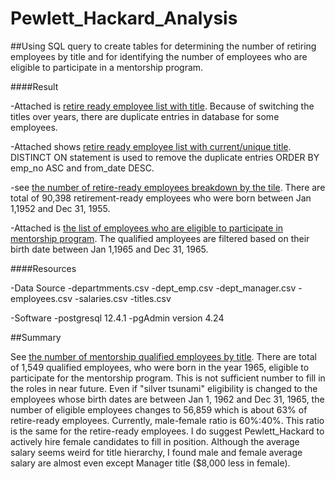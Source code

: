 # Pewlett_Hackard_Analysis

##Using SQL query to create tables for determining the number of retiring employees by title and for identifying the number of employees who are eligible to participate in a mentorship program.

####Result

-Attached is [retire ready employee list with title](https://github.com/Yunaka1269/Pewlett_Hackard_Analysis1/blob/main/Data/retirement_titles.csv). Because of switching the titles over years, there are duplicate entries in database for some employees.

-Attached shows [retire ready employee list with current/unique title](https://github.com/Yunaka1269/Pewlett_Hackard_Analysis1/blob/main/Data/unique_titles.csv). DISTINCT ON statement is used to remove the duplicate entries ORDER BY emp_no ASC and from_date DESC. 

-see [the number of retire-ready employees breakdown by the tile](https://github.com/Yunaka1269/Pewlett_Hackard_Analysis1/blob/main/Data/retiring_title.csv). There are total of 90,398 retirement-ready employees who were born between Jan 1,1952 and Dec 31, 1955. 

-Attached is [the list of employees who are eligible to participate in mentorship program](https://github.com/Yunaka1269/Pewlett_Hackard_Analysis1/blob/main/Data/mentorship_eligibility.csv). The qualified amployees are filtered based on their birth date between Jan 1,1965 and Dec 31, 1965.

####Resources

-Data Source
	-departmments.csv
	-dept_emp.csv
	-dept_manager.csv
	-employees.csv
	-salaries.csv
	-titles.csv

-Software
	-postgresql 12.4.1
	-pgAdmin version 4.24
  
##Summary

See [the number of mentorship qualified employees by title](). There are total of 1,549 qualified employees, who were born in the year 1965, eligible to participate for the mentorship program. This is not sufficient number to fill in the roles in near future. Even if "silver tsunami" eligibility is changed to the employees whose birth dates are between Jan 1, 1962 and Dec 31, 1965, the number of eligible employees changes to 56,859 which is about 63% of retire-ready employees. Currently, male-female ratio is 60%:40%. This ratio is the same for the retire-ready employees. I do suggest Pewlett_Hackard to actively hire female candidates to fill in position. Although the average salary seems weird for title hierarchy, I found male and female average salary are almost even except Manager title ($8,000 less in female).  
